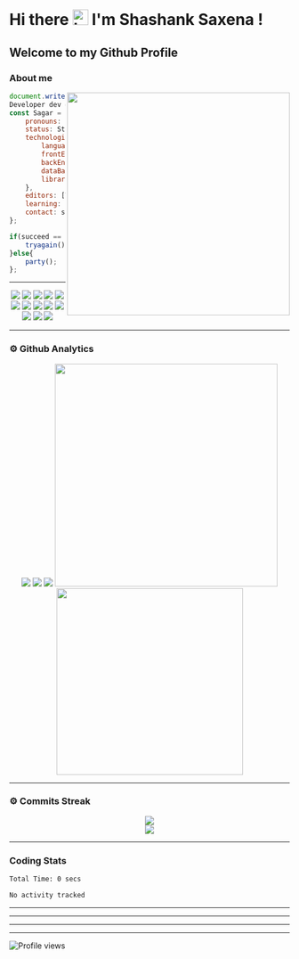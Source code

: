 # Hi there <img src="https://user-images.githubusercontent.com/1303154/88677602-1635ba80-d120-11ea-84d8-d263ba5fc3c0.gif" width="28px" alt="hi"> I'm Shashank Saxena !
## Welcome to my Github Profile 

### About me 

<img align='right' src="https://media.giphy.com/media/l0HlTy9x8FZo0XO1i/giphy.gif" width="400">

```js
document.write("Hello World");
Developer dev = new Developer(Shashank Saxena);
const Sagar = {
    pronouns: "he" | "his",
    status: Student,
    technologies: {
        languages: [ C, C++, Java, Python, Dart]
        frontEnd: [HTML, CSS, Javascript, React],
        backEnd: [Node.js, Express.js, Mongoose.js, Python],
        dataBase: [MongoDB, SQL]
        libraries: [Bootstrap, JQuery]
    },
    editors: [VS Code, PyCharm, IntelliJ Idea],
    learning: [Kali Linux, c++],
    contact: shanksaxena2004@gmail.com
};

if(succeed == false){
    tryagain();
}else{
    party();
};
```
---
<p align="center">
<img src="https://img.shields.io/badge/HTML5-E34F26?style=for-the-badge&logo=html5&logoColor=white" />
<img src="https://img.shields.io/badge/CSS3-1572B6?style=for-the-badge&logo=css3&logoColor=white" />
<img src="https://img.shields.io/badge/Javascript-323330?style=for-the-badge&logo=javascript&logoColor=F7DF1E" />
<img src="https://img.shields.io/badge/Node.js-43853D?style=for-the-badge&logo=node.js&logoColor=white" />
<img src="https://img.shields.io/badge/Express.js-404D59?style=for-the-badge" />
<img src="https://img.shields.io/badge/jQuery-0769AD?style=for-the-badge&logo=jquery&logoColor=white" />
<img src="https://img.shields.io/badge/Bootstrap-563D7C?style=for-the-badge&logo=bootstrap&logoColor=white">
<img src="https://img.shields.io/badge/MongoDB-4EA94B?style=for-the-badge&logo=mongodb&logoColor=white">
<img src="https://img.shields.io/badge/Python-FFD43B?style=for-the-badge&logo=python&logoColor=darkgreen">
<img src="https://img.shields.io/badge/Git-F05032?style=for-the-badge&logo=git&logoColor=white">
<img src="https://img.shields.io/badge/Sass-CC6699?style=for-the-badge&logo=sass&logoColor=white">
<img src="https://img.shields.io/badge/npm-CB3837?style=for-the-badge&logo=npm&logoColor=white">
<img src="https://img.shields.io/badge/Markdown-000000?style=for-the-badge&logo=markdown&logoColor=white">
</p>

---

### ⚙ Github Analytics

<p align="center">
<img src="https://github-profile-summary-cards.vercel.app/api/cards/repos-per-language?username=shanksaxena&theme=nord_dark">
<img src="https://github-profile-summary-cards.vercel.app/api/cards/most-commit-language?username=shanksaxena&theme=nord_dark" >
<img src="https://github-profile-trophy.vercel.app/?username=shanksaxena&theme=darkhub">
<img src="https://github-readme-stats.vercel.app/api?username=shanksaxena&theme=blue-green" width="400">
<img src="https://github-readme-stats.vercel.app/api/top-langs/?username=shanksaxena&theme=chartreuse-dark&layout=compact" width="335">
</p>

---
### ⚙ Commits Streak  

<p align="center">
  <img src="https://github-readme-streak-stats.herokuapp.com/?user=shanksaxena&theme=radical">
  <br>
  <img src="https://github-readme-activity-graph.vercel.app/graph?username=shanksaxena&theme=react-dark">
</p>


___

### Coding Stats
<!--START_SECTION:waka-->

```txt
Total Time: 0 secs

No activity tracked
```

<!--END_SECTION:waka-->
____
____

___



----

![Profile views](https://profile-counter.glitch.me/shanksaxena/count.svg)

